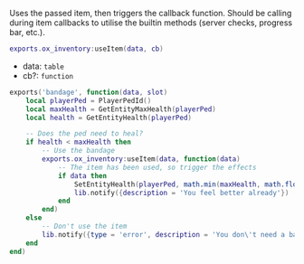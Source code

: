 Uses the passed item, then triggers the callback function.
Should be calling during item callbacks to utilise the builtin methods (server checks, progress bar, etc.).

```lua
exports.ox_inventory:useItem(data, cb)
```

* data: `table`
* cb?: `function`

```lua
exports('bandage', function(data, slot)
    local playerPed = PlayerPedId()
    local maxHealth = GetEntityMaxHealth(playerPed)
    local health = GetEntityHealth(playerPed)

    -- Does the ped need to heal?
    if health < maxHealth then
        -- Use the bandage
        exports.ox_inventory:useItem(data, function(data)
            -- The item has been used, so trigger the effects
            if data then
                SetEntityHealth(playerPed, math.min(maxHealth, math.floor(health + maxHealth / 16)))
                lib.notify({description = 'You feel better already'})
            end
        end)
    else
        -- Don't use the item
        lib.notify({type = 'error', description = 'You don\'t need a bandage right now'})
    end
end)
```
